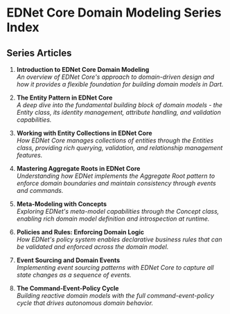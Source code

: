 
# EDNet Core Domain Modeling Series Index

## Series Articles

1. **Introduction to EDNet Core Domain Modeling**  
   *An overview of EDNet Core's approach to domain-driven design and how it provides a flexible foundation for building domain models in Dart.*

2. **The Entity Pattern in EDNet Core**  
   *A deep dive into the fundamental building block of domain models - the Entity class, its identity management, attribute handling, and validation capabilities.*

3. **Working with Entity Collections in EDNet Core**  
   *How EDNet Core manages collections of entities through the Entities class, providing rich querying, validation, and relationship management features.*

4. **Mastering Aggregate Roots in EDNet Core**  
   *Understanding how EDNet implements the Aggregate Root pattern to enforce domain boundaries and maintain consistency through events and commands.*

5. **Meta-Modeling with Concepts**  
   *Exploring EDNet's meta-model capabilities through the Concept class, enabling rich domain model definition and introspection at runtime.*

6. **Policies and Rules: Enforcing Domain Logic**  
   *How EDNet's policy system enables declarative business rules that can be validated and enforced across the domain model.*

7. **Event Sourcing and Domain Events**  
   *Implementing event sourcing patterns with EDNet Core to capture all state changes as a sequence of events.*

8. **The Command-Event-Policy Cycle**  
   *Building reactive domain models with the full command-event-policy cycle that drives autonomous domain behavior.*


